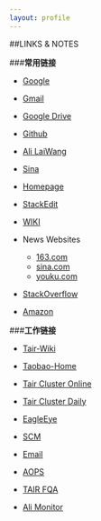 ```yaml
---
layout: profile
---
```


##LINKS & NOTES

###**常用链接**
- [Google][2]
- [Gmail][3]
- [Google Drive][4]
- [Github][5]
- [Ali LaiWang][13]
- [Sina][6]
- [Homepage][7]
- [StackEdit][14]
- [WIKI][15]

- News Websites
  * [163.com][8]
  * [sina.com][9]
  * [youku.com][10]
- [StackOverflow][11]
- [Amazon][12]

###**工作链接**
- [Tair-Wiki][16]
- [Taobao-Home][17]
- [Tair Cluster Online][18]
- [Tair Cluster Daily][19]
- [EagleEye][20]
- [SCM][21]
- [Email][22]
- [AOPS][23]
- [TAIR FQA][24]
- [Ali Monitor][25]



  [2]: https://www.google.com.hk
  [3]: https://mail.google.com/mail/u/0/?tab=wm#inbox
  [4]: https://drive.google.com/?tab=wo&authuser=0#my-drive
  [5]: https://github.com/fengmao
  [6]: http://weibo.com/adolphjian/home?wvr=5&uut=fin&from=reg
  [7]: http://fengmao.github.io/
  [8]: http://www.163.com/
  [9]: http://www.sina.com.cn/
  [10]: http://www.youku.com/
  [11]: http://stackoverflow.com/
  [12]: http:z.cn
  [13]: http://www.laiwang.com/index.htm?_returnto=http%3A%2F%2Fwww.laiwang.com%2Fhome.htm
  [14]: https://stackedit.io/
  [15]: http://en.wikipedia.org/wiki/Main_Page
  [16]: http://baike.corp.taobao.com/index.php/CS_RD/tair
  [17]: http://www.taobao.ali.com/tbhome/
  [18]: http://baike.corp.taobao.com/index.php/Clusters
  [19]: http://baike.corp.taobao.com/index.php/ClustersForTest
  [20]: http://eagleeye.taobao.net:9999/
  [21]: http://scm.taobao.net/index.htm?redirectUrl=http%3A%2F%2Fscm.taobao.net%2Fuser%2FuserIndex.htm%3FmenuId%3DZ008%26target%3DlistPackageApply.htm
  [22]: webmail.alibaba-inc.com
  [23]: http://aops.alibaba-inc.com/
  [24]: http://baike.corp.taobao.com/index.php/Faq
  [25]: http://baike.corp.taobao.com/index.php/MonitorAddress
